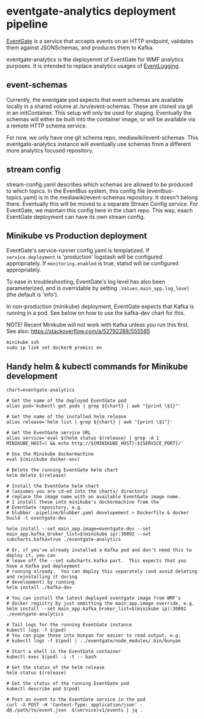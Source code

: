 # eventgate-analytics deployment pipeline

[EventGate](https://github.com/wikimedia/eventgate) is a service
that accepts events on an HTTP endpoint, validates them against
JSONSchemas, and produces them to Kafka.

eventgate-analytics is the deployemnt of EventGate for WMF analytics purposes.
It is intended to replace analytics usages of
[EventLogging](https://wikitech.wikimedia.org/wiki/Analytics/Systems/EventLogging).


## event-schemas
Currently, the eventgate pod expects that event schemas are available
locally in a shared volume at /srv/event-schemas.  These are cloned via git in an initContainer.  This setup will only be used for staging.  Eventually the schemas
will either be built into the container image, or will be available via a remote
HTTP schema service.

For now, we only have one git schema repo, mediawiki/event-schemas.
This eventgate-analytics instance will eventually use schemas from a different
more analytics focused repository.

## stream config
stream-config.yaml describes which schemas are allowed to be produced to which topics.
In the EventBus system, this config file (eventbus-topics.yaml) is in the mediawiki/event-schemas
repository.  It doesn't belong there. Eventually this will be moved to a separate
Stream Config service.  For EventGate, we maintain this config here in the chart repo.
This way, eaach EventGate deployment can have its own stream config.

## Minikube vs Production deployment
EventGate's service-runner config.yaml is templatized.  If `service.deployment` is 'production' logstash will be configured appropriately.  If `monitoring.enabled` is
true, statsd will be configured appropriately.

To ease in troubleshooting, EventGate's log level has also been parameterized, and is overridable by setting `.Values.main_app.log_level` (the default is 'info').

In non-production (minikube) deployment, EventGate expects that Kafka is
running in a pod. See below on how to use the kafka-dev chart for this.

NOTE!  Recent Minikube will not work with Kafka unless you run this first.
See also: https://stackoverflow.com/a/52792288/555565
```
minikube ssh
sudo ip link set docker0 promisc on
```


## Handy helm & kubectl commands for Minikube development

```
chart=eventgate-analytics

# Get the name of the deployed EventGate pod
alias pod='kubectl get pods | grep ${chart} | awk "{print \$1}"'

# Get the name of the installed helm release
alias release='helm list | grep ${chart} | awk "{print \$1"}'

# Get the EventGate service URL
alias service='eval $(helm status $(release) | grep -A 1 MINIKUBE_HOST=) && echo http://${MINIKUBE_HOST}:${SERVICE_PORT}/'

# Use the Minikube dockermachine
eval $(minikube docker-env)

# Delete the running EventGate helm chart
helm delete $(release)

# Install the EventGate helm chart
# (assumes you are cd-ed into the charts/ directory)
# replace the image name with an available EventGate image name.
# I install these into minikube's dockermachine from the
# EventGate repository, e.g.
# blubber .pipeline/blubber.yaml developement > Dockerfile & docker build -t eventgate-dev .

helm install --set main_app.image=eventgate-dev --set main_app.kafka_broker_list=$(minikube ip):30092 --set subcharts.kafka=true ./eventgate-analytics

# Or, if you've already installed a Kafka pod and don't need this to deploy it, you can
# leave off the --set subcharts.kafka part.  This expects that you have a Kafka pod deployment
# running already.  You can deploy this separately (and avoid deleting and reinstalling it during
# development) by running
helm install ./kafka-dev

# You can install the latest deployed eventgate image from WMF's
# docker registry by just ommitting the main_app.image override, e.g.
helm install --set main_app.kafka_broker_list=$(minikube ip):30092 ./eventgate-analytics

# Tail logs for the running EventGate instance
kubectl logs -f $(pod)
# You can pipe these into bunyan for easier to read output, e.g.
# kubectl logs -f $(pod) | ../eventgate/node_modules/.bin/bunyan

# Start a shell in the EventGate container
kubectl exec $(pod) -i -t -- bash

# Get the status of the helm release
helm status $(release)

# Get the status of the running EventGate pod
kubectl describe pod $(pod)

# Post an event to the EventGate service in the pod
curl -X POST -H 'Content-Type: application/json' -d@./path/to/event.json  $(service)v1/events | jq .


